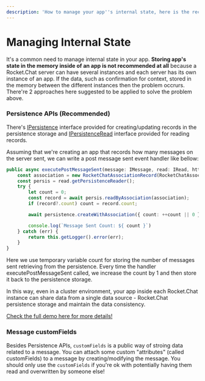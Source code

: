 ```yaml
---
description: 'How to manage your app''s internal state, here is the recipe!'
---
```


# Managing Internal State

It's a common need to manage internal state in your app.  **Storing app's state in the memory inside of an app is not recommended at all** because a Rocket.Chat server can have several instances and each server has its own instance of an app. If the data, such as confirmation for context, stored in the memory between the different instances then the problem occrurs.  There're 2 approaches here suggested to be applied to solve the problem above.

### Persistence APIs \(Recommended\)

There's [IPersistence](https://rocketchat.github.io/Rocket.Chat.Apps-engine/interfaces/accessors_ipersistence.ipersistence.html) interface provided for creating/updating records in the persistence storage and [IPersistenceRead](https://rocketchat.github.io/Rocket.Chat.Apps-engine/interfaces/accessors_ipersistenceread.ipersistenceread.html) interface provided for reading records.

Assuming that we're creating an app that records how many messages on the server sent, we can write a post message sent event handler like bellow:

```typescript
public async executePostMessageSent(message: IMessage, read: IRead, http: IHttp, persistence: IPersistence, modify: IModify): Promise<void> {
    const association = new RocketChatAssociationRecord(RocketChatAssociationModel.MISC, 'message-count');
    const persis = read.getPersistenceReader();
    try {
        let count = 0;
        const record = await persis.readByAssociation(association);
        if (record?.count) count = record.count;

        await persistence.createWithAssociation({ count: ++count || 0 }, association);

        console.log(`Message Sent Count: ${ count }`)
    } catch (err) {
        return this.getLogger().error(err);
    }
}
```

Here we use temporary variable count for storing the number of messages sent retrieving from the persistence. Every time the handler executePostMessageSent called, we increase the count by 1 and then store it back to the persistence storage. 

In this way, even in a cluster environment, your app inside each Rocket.Chat instance can share data from a single data source - Rocket.Chat persistence storage and maintain the data consistency.

[Check the full demo here for more details!](https://github.com/RocketChat/Apps.RocketChat.Tester/tree/recipes/managing-internal-state)

### Message customFields

Besides Persistence APIs,  `customFields`  is a public way of stroing data related to a message. You can attach some custom "attributes" \(called customFields\) to a message by creating/modifying the message. You should only use the `customFields` if you're ok with potentially having them read and overwritten by someone else!


